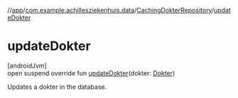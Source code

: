 //[app](../../../index.md)/[com.example.achillesziekenhuis.data](../index.md)/[CachingDokterRepository](index.md)/[updateDokter](update-dokter.md)

# updateDokter

[androidJvm]\
open suspend override fun [updateDokter](update-dokter.md)(dokter: [Dokter](../../com.example.achillesziekenhuis.model/-dokter/index.md))

Updates a dokter in the database.
